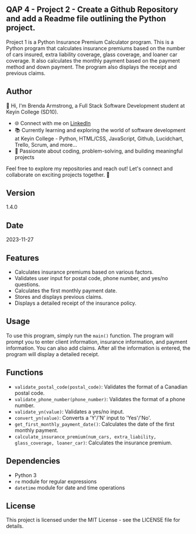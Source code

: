 ## QAP 4 - Project 2 - Create a Github Repository and add a Readme file outlining the Python project.

Project 1 is a Python Insurance Premium Calculator program. This is a Python program that calculates insurance premiums based on the number of cars insured, extra liability coverage, glass coverage, and loaner car coverage. It also calculates the monthly payment based on the payment method and down payment. The program also displays the receipt and previous claims.

## Author

👋 Hi, I'm Brenda Armstrong, a Full Stack Software Development student at Keyin College (SD10).

- 🌐 Connect with me on [LinkedIn](https://www.linkedin.com/in/brendaleearmstrong)
- 📚 Currently learning and exploring the world of software development at Keyin College - Python, HTML/CSS, JavaScript, Github, Lucidchart, Trello, Scrum, and more...
- 🚀 Passionate about coding, problem-solving, and building meaningful projects

Feel free to explore my repositories and reach out! Let's connect and collaborate on exciting projects together. 🌟

## Version

1.4.0

## Date

2023-11-27

## Features

- Calculates insurance premiums based on various factors.
- Validates user input for postal code, phone number, and yes/no questions.
- Calculates the first monthly payment date.
- Stores and displays previous claims.
- Displays a detailed receipt of the insurance policy.

## Usage

To use this program, simply run the `main()` function. The program will prompt you to enter client information, insurance information, and payment information. You can also add claims. After all the information is entered, the program will display a detailed receipt.

## Functions

- `validate_postal_code(postal_code)`: Validates the format of a Canadian postal code.
- `validate_phone_number(phone_number)`: Validates the format of a phone number.
- `validate_yn(value)`: Validates a yes/no input.
- `convert_yn(value)`: Converts a 'Y'/'N' input to 'Yes'/'No'.
- `get_first_monthly_payment_date()`: Calculates the date of the first monthly payment.
- `calculate_insurance_premium(num_cars, extra_liability, glass_coverage, loaner_car)`: Calculates the insurance premium.

## Dependencies

- Python 3
- `re` module for regular expressions
- `datetime` module for date and time operations

## License

This project is licensed under the MIT License - see the LICENSE file for details.

